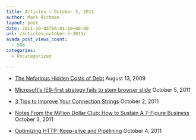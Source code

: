 ```yaml
---
title: Articles – October 5, 2011
author: Mark Richman
layout: post
date: 2011-10-05T06:01:10+00:00
url: /articles-october-5-2011/
avada_post_views_count:
  - 508
categories:
  - Uncategorized

---
```

  * [The Nefarious Hidden Costs of Debt][1]
August 13, 2009 

  * [Microsoft's IE9-first strategy fails to stem browser slide][2]
October 5, 2011 

  * [3 Tips to Improve Your Connection Strings][3]
October 2, 2011 

  * [Notes From the Million Dollar Club: How to Sustain A 7-Figure Business][4]
October 3, 2011 

  * [Optimizing HTTP: Keep-alive and Pipelining][5]
October 4, 2011 </ul>

 [1]: http://feedproxy.google.com/~r/personalmba/~3/L9J_Yn7FLE8/
 [2]: http://www.activewin.com/awin/comments.asp?HeadlineIndex=51660
 [3]: http://stevesmithblog.com/blog/3-tips-to-improve-your-connection-strings/
 [4]: http://www.contrarianconsulting.com/notes-from-the-million-dollar-club-how-to-sustain-a-7-figure-business/
 [5]: http://feeds.igvita.com/~r/igvita/~3/CzZ1DQibsiQ/